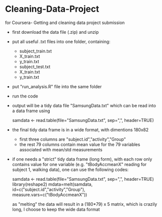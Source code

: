 Cleaning-Data-Project
=====================

for Coursera- Getting and cleaning data project submission


* first download the data file (.zip) and unzip
* put all useful .txt files into one folder, containing:
    * subject_train.txt
    * X_train.txt
    * y_train.txt
    * subject_test.txt
    * X_train.txt
    * y_train.txt

* put "run_analysis.R" file into the same folder
* run the code
* output will be a tidy data file "SamsungData.txt"
   which can be read into a data frame using 

   samdata <- read.table(file="SamsungData.txt", sep=",", header=TRUE)

* the final tidy data frame is in a wide format, with dimentions 180x82
    * first three columns are "subject.id","activity","Group"
    * the rest 79 columns contain mean value for the 79 variables associated with mean/std measurements
* if one needs a "strict" tidy data frame (long form), with each row only contains value for one variable (e.g. "tBodyAccmeanX" reading for subject 1, walking data), one can use the following codes:

    samdata <- read.table(file="SamsungData.txt", sep=",", header=TRUE)
    library(reshape2)
    mdata=melt(samdata, id=c("subject.id","activity","Group"), measure.vars=c("tBodyAccmeanX"))
    
    as "melting" the data will result in a (180*79) x 5 matrix, which is crazily long, I choose to keep the wide data format
